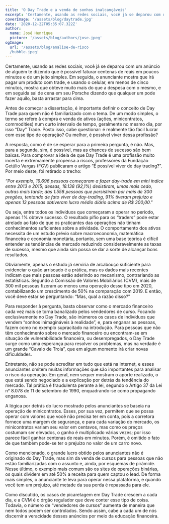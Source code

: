 ```yaml
---
title: 'O Day Trade e a venda de sonhos inalcançáveis'
excerpt: 'Certamente, usando as redes sociais, você já se deparou com um anúncio de alguém te dizendo que é possível faturar centenas de reais em poucos minutos e de um jeito simples. Em seguida, o anunciante mostra que irá pagar um produto com trade, e usando o celular, em menos de cinco minutos, mostra que obteve muito mais do que a despesa com o mesmo, e em seguida sai de cena em seu Porsche dizendo que qualquer um pode fazer aquilo, basta arrastar para cima.'
coverImage: '/assets/blog/daytrade.jpg'
date: '2020-12-22T05:35:07.322Z'
author:
  name: José Henrique
  picture: '/assets/blog/authors/jose.jpeg'
ogImage:
  url: '/assets/blog/analise-de-risco
  /bubble.jpeg'
---
```

Certamente, usando as redes sociais, você já se deparou com um anúncio de
alguém te dizendo que é possível faturar centenas de reais em poucos minutos e de
um jeito simples. Em seguida, o anunciante mostra que irá pagar um produto com
trade, e usando o celular, em menos de cinco minutos, mostra que obteve muito mais
do que a despesa com o mesmo, e em seguida sai de cena em seu Porsche dizendo
que qualquer um pode fazer aquilo, basta arrastar para cima.

Antes de começar a dissertação, é importante definir o conceito de Day Trade
para quem não é familiarizado com o tema. De um modo simples, o termo se refere à
compra e venda de ativos (ações, minicontratos, commodities) num curto intervalo de
tempo, geralmente no mesmo dia, por isso “Day” Trade. Posto isso, cabe questionar:
é realmente tão fácil lucrar com esse tipo de operação? Ou melhor, é possível viver
dessa profissão?

A resposta, como é de se esperar para a primeira pergunta, é não. Mas, para a
segunda, sim, é possível, mas as chances de sucesso são bem baixas. Para
comprovar a ideia de que Day Trade é uma profissão muito incerta e extremamente
propensa a riscos, professores da Fundação Getúlio Vargas (FGV) publicaram o artigo
“É possível viver de day trading?”. Por meio deste, foi retirado o trecho:

*“Por exemplo, 19.696 pessoas  começaram a fazer day-trade em mini índice
entre 2013 e 2015; dessas, 18.138 (92,1%) desistiram, umas mais cedo, outras mais
tarde; das 1.558 pessoas que persistiram por mais de 300 pregões, tentando de fato
viver de day-trading, 91% tiveram prejuízo e apenas 13 pessoas obtiveram lucro
médio diário acima de R$ 300,00."*

Ou seja, entre todos os indivíduos que começaram a operar no período, apenas
1% obteve sucesso. O resultado pífio para os “traders” pode estar atrelado ao fato de
que os praticantes das operações não tinham conhecimentos suficientes sobre a
atividade. O comportamento dos ativos necessita de um estudo prévio sobre
macroeconomia, matemática financeira e economia monetária, portanto, sem uma
base teórica é difícil entender as tendências de mercado reduzindo consideravelmente
as taxas de sucesso, mesmo que ainda sim possa se dar a sorte de alcançar bons
resultados.

Obviamente, apenas o estudo já serviria de arcabouço suficiente para
evidenciar o quão arriscado é a prática, mas os dados mais recentes indicam que mais
pessoas estão aderindo ao mecanismo, contrariando as estatísticas. Segundo a
Comissão de Valores Mobiliários (CVM), mais de 300 mil pessoas fizeram ao menos
uma operação desse tipo em 2020, contabilizando um crescimento de 50% na
comparação com 2019. E então, você deve estar se perguntando: “Mas, qual a razão
disso?”

Para responder à pergunta, basta observar como o mercado financeiro cada
vez mais se torna banalizado pelos vendedores de curso. Focando exclusivamente no
Day Trade, são inúmeros os casos de indivíduos que vendem “sonhos inimagináveis
à realidade”, e, para enganar as pessoas, fazem como no exemplo supracitado na
introdução. Para pessoas que não têm conhecimento sobre o mercado financeiro ou
encontram-se em situação de vulnerabilidade financeira, ou desempregados, o Day
Trade surge como uma esperança para resolver os problemas, mas na verdade é um
grande “Cavalo de Troia”, que em algum momento irá criar novas dificuldades. 

Entretanto, não se pode acreditar em tudo que está na internet, e esses anunciantes
omitem muitas informações que são importantes para analisar o risco da operação.
Em geral, nem sequer mostram o aporte realizado, o que está sendo negociado e a
explicação por detrás da tendência do mercado. Tal prática é fraudulenta perante a
lei, segundo o Artigo 37 da Lei n° 8.078 de 11 de setembro de 1990, enquadrando-se
como propagando enganosa.

A lógica por detrás do lucro mostrado pelos anunciantes se baseia na operação
de minicontratos. Esses, por sua vez, permitem que se possa operar com valores que
você não precisa ter em conta, pois a corretora fornece uma margem de segurança,
e para cada variação do mercado, os minicontratos variam seu valor em centavos,
mas como os preços costumam ser elevados, o ganho é multiplicado várias vezes;
por isso parece fácil ganhar centenas de reais em minutos. Porém, é omitido o fato de
que também pode-se ter o prejuízo no valor de um carro novo.

Como mencionado, o grande lucro obtido pelos anunciantes não é originado do
Day Trade, mas sim da venda de cursos para pessoas que não estão familiarizadas
com o assunto e, ainda, por esquemas de pirâmide. Nesse último, o exemplo mais
comum são os sites de operações binárias, os quais dividem em até 50% a receita
para quem captou o lead. De forma mais simples, o anunciante te leva para operar
nessa plataforma, e quando você tem um prejuízo, até metade da sua perda é
repassada para ele.

Como discutido, os casos de picaretagem em Day Trade crescem a cada dia,
e a CVM é o órgão regulador que deve conter esse tipo de coisa. Todavia, o número
de “vendedores de cursos” aumenta de maneira que nem todos podem ser
controlados. Sendo assim, cabe a cada um de nós discernir a veracidade desses
anúncios por meio da educação financeira.
